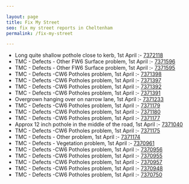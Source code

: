 ```yaml
---

layout: page
title: Fix My Street
seo: fix my street reports in Cheltenham
permalink: /fix-my-street

---
```


<!-- fix_marker starts -->

- Long quite shallow pothole close to kerb, 1st April :- [7372118](https://www.fixmystreet.com/report/7372118)
- TMC - Defects - Other FW6  Surface problem, 1st April :- [7371596](https://www.fixmystreet.com/report/7371596)
- TMC - Defects - Other FW6  Surface problem, 1st April :- [7371595](https://www.fixmystreet.com/report/7371595)
- TMC - Defects -CW6 Potholes  problem, 1st April :- [7371398](https://www.fixmystreet.com/report/7371398)
- TMC - Defects -CW6 Potholes  problem, 1st April :- [7371397](https://www.fixmystreet.com/report/7371397)
- TMC - Defects -CW6 Potholes  problem, 1st April :- [7371392](https://www.fixmystreet.com/report/7371392)
- TMC - Defects -CW6 Potholes  problem, 1st April :- [7371391](https://www.fixmystreet.com/report/7371391)
- Overgrown hanging over on narrow lane, 1st April :- [7371233](https://www.fixmystreet.com/report/7371233)
- TMC - Defects -CW6 Potholes  problem, 1st April :- [7371179](https://www.fixmystreet.com/report/7371179)
- TMC - Defects -CW6 Potholes  problem, 1st April :- [7371180](https://www.fixmystreet.com/report/7371180)
- TMC - Defects -CW6 Potholes  problem, 1st April :- [7371177](https://www.fixmystreet.com/report/7371177)
- Approx 12 inch pothole in the middle of the road, 1st April :- [7371040](https://www.fixmystreet.com/report/7371040)
- TMC - Defects -CW6 Potholes  problem, 1st April :- [7371175](https://www.fixmystreet.com/report/7371175)
- TMC - Defects - Other problem, 1st April :- [7371174](https://www.fixmystreet.com/report/7371174)
- TMC - Defects - Vegetation problem, 1st April :- [7370961](https://www.fixmystreet.com/report/7370961)
- TMC - Defects -CW6 Potholes  problem, 1st April :- [7370956](https://www.fixmystreet.com/report/7370956)
- TMC - Defects -CW6 Potholes  problem, 1st April :- [7370955](https://www.fixmystreet.com/report/7370955)
- TMC - Defects -CW6 Potholes  problem, 1st April :- [7370957](https://www.fixmystreet.com/report/7370957)
- TMC - Defects -CW6 Potholes  problem, 1st April :- [7370948](https://www.fixmystreet.com/report/7370948)
- TMC - Defects -CW6 Potholes  problem, 1st April :- [7370750](https://www.fixmystreet.com/report/7370750)

<!-- fix_marker ends -->